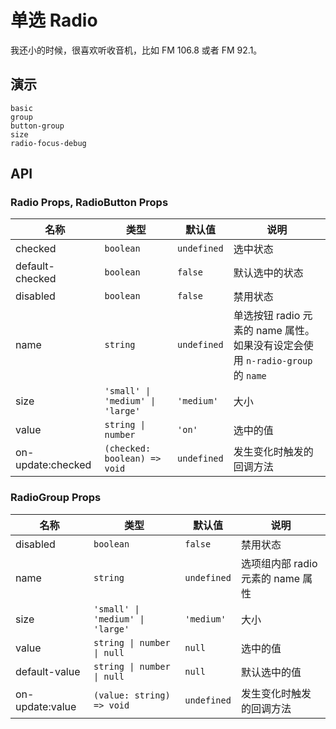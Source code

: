 # 单选 Radio

<!--single-column-->

我还小的时候，很喜欢听收音机，比如 FM 106.8 或者 FM 92.1。

## 演示

```demo
basic
group
button-group
size
radio-focus-debug
```

## API

### Radio Props, RadioButton Props

| 名称 | 类型 | 默认值 | 说明 |
| --- | --- | --- | --- |
| checked | `boolean` | `undefined` | 选中状态 |
| default-checked | `boolean` | `false` | 默认选中的状态 |
| disabled | `boolean` | `false` | 禁用状态 |
| name | `string` | `undefined` | 单选按钮 radio 元素的 name 属性。如果没有设定会使用 `n-radio-group` 的 `name` |
| size | `'small' \| 'medium' \| 'large'` | `'medium'` | 大小 |
| value | `string \| number` | `'on'` | 选中的值 |
| on-update:checked | `(checked: boolean) => void` | `undefined` | 发生变化时触发的回调方法 |

### RadioGroup Props

| 名称 | 类型 | 默认值 | 说明 |
| --- | --- | --- | --- |
| disabled | `boolean` | `false` | 禁用状态 |
| name | `string` | `undefined` | 选项组内部 radio 元素的 name 属性 |
| size | `'small' \| 'medium' \| 'large'` | `'medium'` | 大小 |
| value | `string \| number \| null` | `null` | 选中的值 |
| default-value | `string \| number \| null` | `null` | 默认选中的值 |
| on-update:value | `(value: string) => void` | `undefined` | 发生变化时触发的回调方法 |
